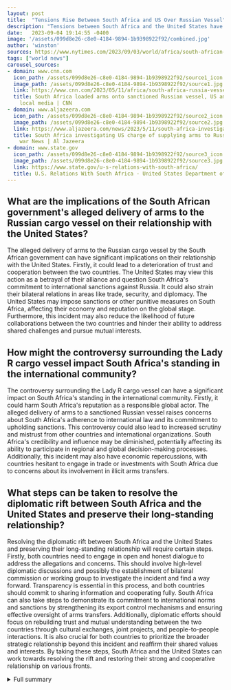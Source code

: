 ```yaml
---
layout: post
title:  "Tensions Rise Between South Africa and US Over Russian Vessel"
description: "Tensions between South Africa and the United States have reached new heights as a dispute over a Russian cargo ship has sparked a diplomatic row. The controversy centers around the docking of the Russian vessel, Lady R, at a South African naval base, with conflicting narratives presented by both sides."
date:   2023-09-04 19:14:55 -0400
image: '/assets/099d8e26-c8e0-4184-9894-1b9398922f92/combined.jpg'
author: 'winston'
sources: https://www.nytimes.com/2023/09/03/world/africa/south-african-inquiry-russia-ship.html https://www.cnn.com/2023/05/11/africa/south-africa-russia-vessel-us-ambo-intl-afr/index.html https://www.aljazeera.com/news/2023/5/11/south-africa-investigating-us-charge-of-supplying-arms-to-russia https://www.state.gov/u-s-relations-with-south-africa/
tags: ["world news"]
carousel_sources:
- domain: www.cnn.com
  icon_path: /assets/099d8e26-c8e0-4184-9894-1b9398922f92/source1_icon.jpg
  image_path: /assets/099d8e26-c8e0-4184-9894-1b9398922f92/source1.jpg
  link: https://www.cnn.com/2023/05/11/africa/south-africa-russia-vessel-us-ambo-intl-afr/index.html
  title: South Africa loaded arms onto sanctioned Russian vessel, US ambassador tells
    local media | CNN
- domain: www.aljazeera.com
  icon_path: /assets/099d8e26-c8e0-4184-9894-1b9398922f92/source2_icon.jpg
  image_path: /assets/099d8e26-c8e0-4184-9894-1b9398922f92/source2.jpg
  link: https://www.aljazeera.com/news/2023/5/11/south-africa-investigating-us-charge-of-supplying-arms-to-russia
  title: South Africa investigating US charge of supplying arms to Russia | Russia-Ukraine
    war News | Al Jazeera
- domain: www.state.gov
  icon_path: /assets/099d8e26-c8e0-4184-9894-1b9398922f92/source3_icon.jpg
  image_path: /assets/099d8e26-c8e0-4184-9894-1b9398922f92/source3.jpg
  link: https://www.state.gov/u-s-relations-with-south-africa/
  title: U.S. Relations With South Africa - United States Department of State
---
```


## What are the implications of the South African government's alleged delivery of arms to the Russian cargo vessel on their relationship with the United States?
The alleged delivery of arms to the Russian cargo vessel by the South African government can have significant implications on their relationship with the United States. Firstly, it could lead to a deterioration of trust and cooperation between the two countries. The United States may view this action as a betrayal of their alliance and question South Africa's commitment to international sanctions against Russia. It could also strain their bilateral relations in areas like trade, security, and diplomacy. The United States may impose sanctions or other punitive measures on South Africa, affecting their economy and reputation on the global stage. Furthermore, this incident may also reduce the likelihood of future collaborations between the two countries and hinder their ability to address shared challenges and pursue mutual interests.

## How might the controversy surrounding the Lady R cargo vessel impact South Africa's standing in the international community?
The controversy surrounding the Lady R cargo vessel can have a significant impact on South Africa's standing in the international community. Firstly, it could harm South Africa's reputation as a responsible global actor. The alleged delivery of arms to a sanctioned Russian vessel raises concerns about South Africa's adherence to international law and its commitment to upholding sanctions. This controversy could also lead to increased scrutiny and mistrust from other countries and international organizations. South Africa's credibility and influence may be diminished, potentially affecting its ability to participate in regional and global decision-making processes. Additionally, this incident may also have economic repercussions, with countries hesitant to engage in trade or investments with South Africa due to concerns about its involvement in illicit arms transfers.

## What steps can be taken to resolve the diplomatic rift between South Africa and the United States and preserve their long-standing relationship?
Resolving the diplomatic rift between South Africa and the United States and preserving their long-standing relationship will require certain steps. Firstly, both countries need to engage in open and honest dialogue to address the allegations and concerns. This should involve high-level diplomatic discussions and possibly the establishment of bilateral commission or working group to investigate the incident and find a way forward. Transparency is essential in this process, and both countries should commit to sharing information and cooperating fully. South Africa can also take steps to demonstrate its commitment to international norms and sanctions by strengthening its export control mechanisms and ensuring effective oversight of arms transfers. Additionally, diplomatic efforts should focus on rebuilding trust and mutual understanding between the two countries through cultural exchanges, joint projects, and people-to-people interactions. It is also crucial for both countries to prioritize the broader strategic relationship beyond this incident and reaffirm their shared values and interests. By taking these steps, South Africa and the United States can work towards resolving the rift and restoring their strong and cooperative relationship on various fronts.

<details>
  <summary>Full summary</summary>
South Africa conducted an investigation into the matter and has concluded that weapons were not loaded onto the Russian vessel, contradicting accusations made by U.S. officials. President Cyril Ramaphosa announced the findings and stated that a summary of the report will be made public on Monday.<br><br>However, the US ambassador to South Africa has accused the South African government of delivering arms and ammunition to the sanctioned Russian cargo vessel, leading to a diplomatic row between the two countries. South African Foreign Minister Naledi Pandor will speak to US Secretary of State Antony Blinken about the matter.<br><br>The presence of the Lady R cargo vessel at the Simon's Town naval base has caused speculation among the international community. The US Treasury Office of Foreign Assets Control has added the Lady R to its sanctions list, further fueling the controversy. The South African presidency plans to conduct an independent inquiry into the matter.<br><br>The dispute has strained the diplomatic alliance between the two countries, with criticism directed at the South African government's stance on Russia's invasion of Ukraine. Additionally, South Africa's commitment to the Rome Statute has been called into question.<br><br>The bilateral relationship between the United States and South Africa has historically been strong, with collaboration in areas such as health, education, and the digital economy. The United States has supported South Africa's transition to democracy and has been a significant trade partner, with economic ties between the two countries playing a crucial role.<br><br>As the tensions continue to rise, both South Africa and the United States have a vested interest in resolving the issue amicably to preserve their long-standing relationship. The international community will closely watch the developments of this diplomatic rift and its impact on global relations.
</details>
